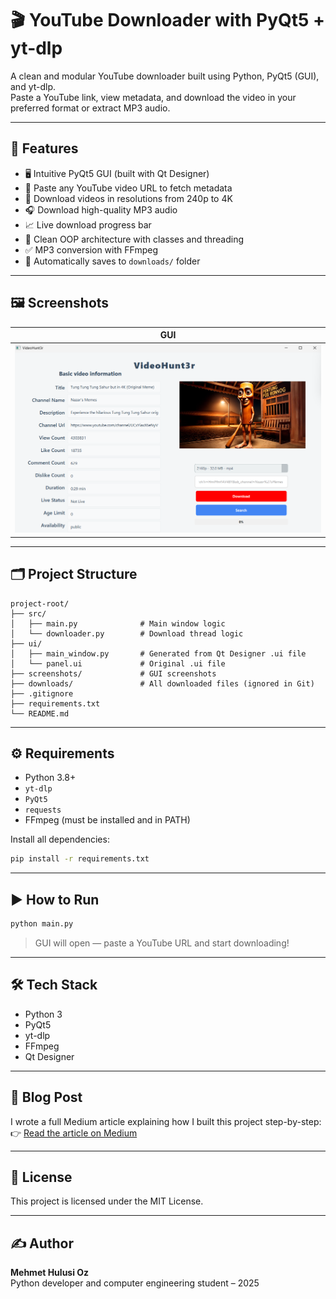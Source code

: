 # 🎬 YouTube Downloader with PyQt5 + yt-dlp

A clean and modular YouTube downloader built using Python, PyQt5 (GUI), and yt-dlp.  
Paste a YouTube link, view metadata, and download the video in your preferred format or extract MP3 audio.

---

## 🚀 Features

- 🖥️ Intuitive PyQt5 GUI (built with Qt Designer)
- 🔗 Paste any YouTube video URL to fetch metadata
- 🎥 Download videos in resolutions from 240p to 4K
- 🎧 Download high-quality MP3 audio
- 📈 Live download progress bar
- 🧱 Clean OOP architecture with classes and threading
- ✅ MP3 conversion with FFmpeg
- 📁 Automatically saves to `downloads/` folder

---

## 🖼️ Screenshots

| GUI | 
|-----|
| ![](screenshots/gui.png)

---

## 🗂️ Project Structure

```
project-root/
├── src/
│   ├── main.py              # Main window logic
│   └── downloader.py        # Download thread logic
├── ui/
│   ├── main_window.py       # Generated from Qt Designer .ui file
│   └── panel.ui             # Original .ui file
├── screenshots/             # GUI screenshots
├── downloads/               # All downloaded files (ignored in Git)
├── .gitignore
├── requirements.txt
└── README.md
```

---

## ⚙️ Requirements

- Python 3.8+
- `yt-dlp`
- `PyQt5`
- `requests`
- FFmpeg (must be installed and in PATH)

Install all dependencies:

```bash
pip install -r requirements.txt
```

---

## ▶️ How to Run

```bash
python main.py
```

> GUI will open — paste a YouTube URL and start downloading!

---

## 🛠️ Tech Stack

- Python 3
- PyQt5
- yt-dlp
- FFmpeg
- Qt Designer

---

## 📖 Blog Post

I wrote a full Medium article explaining how I built this project step-by-step:  
👉 [Read the article on Medium](https://medium.com/@officialhulusi/b8c663fd1d98)


---

## 📎 License

This project is licensed under the MIT License.

---

## ✍️ Author

**Mehmet Hulusi Oz**  
Python developer and computer engineering student – 2025
